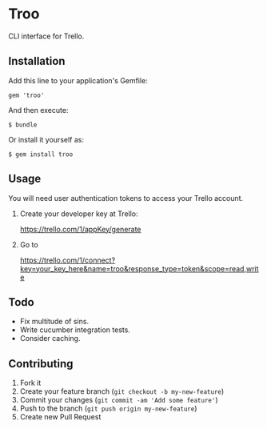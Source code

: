 # Troo

CLI interface for Trello.

## Installation

Add this line to your application's Gemfile:

    gem 'troo'

And then execute:

    $ bundle

Or install it yourself as:

    $ gem install troo

## Usage

You will need user authentication tokens to access your Trello account.

1) Create your developer key at Trello:

    https://trello.com/1/appKey/generate

2) Go to

    https://trello.com/1/connect?key=your_key_here&name=troo&response_type=token&scope=read,write


## Todo

- Fix multitude of sins.
- Write cucumber integration tests.
- Consider caching.

## Contributing

1. Fork it
2. Create your feature branch (`git checkout -b my-new-feature`)
3. Commit your changes (`git commit -am 'Add some feature'`)
4. Push to the branch (`git push origin my-new-feature`)
5. Create new Pull Request

